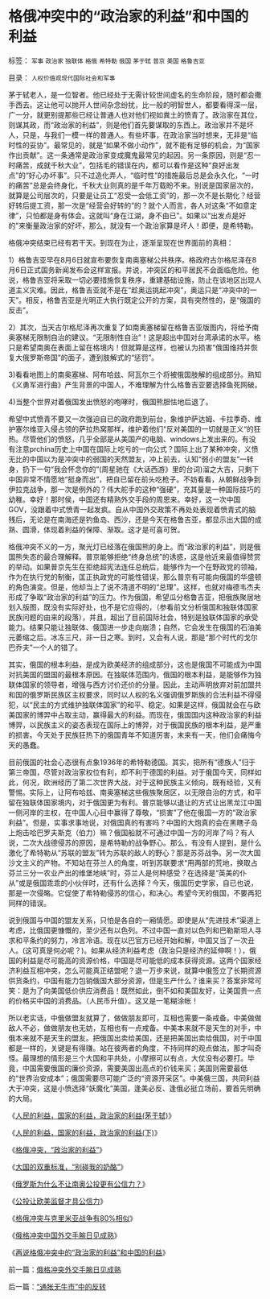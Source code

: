 # 格俄冲突中的“政治家的利益”和中国的利益

标签： `军事` `政治家` `独联体` `格俄` `希特勒` `俄国` `茅于轼` `普京` `美国` `格鲁吉亚` 

目录： `人权价值观现代国际社会和军事`

茅于轼老人，是一位智者。他已经处于无需计较世间虚名的生命阶段，随时都会撒手西去。这让他可以抛开人世间杂念纷扰，比一般的明智世人，都要看得深一层，广一分，就更别提那些已经让普通人也对他们视如粪土的愤青了。政治家在其位，则谋其政，而“政治家的利益”，则是他们首先要谋取的东西上。政治家并不是坏人，只是，与我们一模一样的普通人。有些坏事，在政治家当时想来，无非是“临时性的妥协”。最常见的，就是“如果不做小动作”，就不能有足够的机会，为“国家作出贡献”。这一条通常是政治家变成魔鬼最常见的起因。另一条原因，则是“忍一时痛苦，成就千秋大业”，包括毛的错误在内，都可以看作是这种“良好出发点”的“好心办坏事”。只不过造化弄人，“临时性”的措施最后总是会永久化，“一时的痛苦”总是会终身化，千秋大业则真的是千年万载盼不来。别说是国家层次的，就算是公司层次的，只要是让员工“忍受一会低工资”的，那一次不是长期化？经营好转后提工资，那一次是“经营会好转的”的？就个人而言，各人对这条“不如意定律”，只怕都是身有体会。这就叫“身在江湖，身不由已”。如果以“出发点是好的”来衡量政治家的好坏，那么，就没有一个政治家算是坏人！即便，是希特勒。



格俄冲突结束已经有若干天。到现在为止，逐渐呈现在世界面前的真相：

1）格鲁吉亚早在8月6日就宣布要恢复南奥塞梯公共秩序。格政府古尔格尼泽在8月6日正式国务新闻发布会这样宣报。并说，冲突区的和平居民不会面临危险。他说，格鲁吉亚将采取一切必要措施恢复秩序，重建基础设施，防止在该地区出现人道主义灾难。因此，格鲁吉亚就不是在“趁奥运挑起冲突”，奥运只是“冲突中的一天”。相反，格鲁吉亚是光明正大执行既定公开的方案，具有突然性的，是“俄国的反击”。

2）其次，当天古尔格尼泽再次重复了如南奥塞梯留在格鲁吉亚版图内，将给予南奥塞梯无限制自治的建议。“无限制性自治”！这是超出中国对台湾承诺的水平。格只是希望南奥在表面上留在格境内！但就算是这样，也被认为损害“俄国维持并恢复大俄罗斯帝国”的面子，遭到肢解式的“惩罚”。

3)看看地图上的南奥塞梯、阿布哈兹、阿瓦尔三个将被俄国肢解的组成部分。熟知《义勇军进行曲》产生背景的中国人，不难理解为什么格鲁吉亚要选择鱼死网破。

4)当整个世界对着俄国发出愤怒的咆哮时，俄国熊胆怯地后退了。



希望中式愤青不要又一次强迫自已的政府跑到前台，象维护萨达姆、卡拉季奇、维护塞尔维亚入侵占领的萨拉热窝那样，维护着他们“反对美国的一切就是正义“的狂热。尽管他们的愤怒，几乎全部是从美国产的电脑、windows上发出来的。有没有注意prchina历史上中国在国际上吃亏的一向公式？国际上出了某种冲突，义愤无比的中国以为是冲突中的弱国的天然盟友，冲上前去，认知“弱小的盟友”一转身，扔下一句“我会怀念你的”(周星驰在《大话西游》里的台词)溜之大吉，只剩下中国非常不情愿地“挺身而出”，把自已留在前头吃枪子。不妨看看，从朝鲜战争到伊拉克战争，那一次是例外的？伟大舵手的这种“强硬”，充其量是一种国际技巧的幼稚。幸好！那时侯，中国还有精熟外交手段的周恩来。幸好，这一次中国GOV，没跟着中式愤青一起发疯。自从中国外交政策不再处处表现着愤青式的脑残后，无论是在南海还是钓鱼岛、西沙，还是今天在格鲁吉亚，都显示出大国的成熟、圆滑，体现着利益的保障、渐取。这才是可喜可贺。



格俄冲突不义的一方，聚光灯已经落在俄国熊的身上。而“政治家的利益”，则是俄国熊失态的最合理解释。普京能够拒绝“终身总统”的诱惑，这是他近来最值得赞赏的举动。如果普京先生在拒绝超宪法连任总统后，能够作为一个在野政党的领袖，作为在执行党的制衡，匡正执政党的可能性错误，那么普京有可能向俄国的华盛顿的角色演变。但是，他却当上了说不清道不明的“总理”。这样，也就对梅德韦杰夫形成了争取“政治家的利益”的压力。作为俄国，希望瓜分格鲁吉亚，把俄族聚居地划入版图，既没有实际好处，也不是它应得的，（参看前文分析俄国和独联体国家民族问题的由来的段落），并且，超出了目前国际社会，特别是独联体国家的承受能力。结果只能让独联体、俄国进一步走向崩溃；自然，它会发生在俄国的石油美元萎缩之后。冰冻三尺，非一日之寒。到时，又会有人说，那是“那个时代的戈尔巴乔夫”一个人的错了。



其实，俄国的根本利益，是成为欧美经济的组成部分，这也是俄国不可能成为中国对抗美国的盟国的最根本原因。在独联体范围内，俄国的根本利益，是能够作为独联体国家的领导者，增强与西方讨价还价的分量。因此，主动声明放弃对前加盟共和国的俄罗斯民族区主权要求，同时以人权的名义强调俄罗斯族的合法利益不得侵犯，以“民主的方式维护独联体国家”的和平、稳定。如果是这样，俄国就会在与欧美国家的博羿中占取主动，赢得最大的利益。而现在，俄国国内这种政治家的利益博羿，以民族主义的姿态表现在国际上的博羿，对于俄国民族的根本利益，是严重的损害。今天处于民族狂热下的俄国青年不知道厉害，末来有一天，他们会痛悔今天的愚蠢。



目前俄国的社会心态很有点象1936年的希特勒德国。其实，把所有“德族人”归于第三帝国，尽管对政治家权位有利，却不利于德国的利益。对于俄国今天，同样如此，何况，欧洲经历了第二次世界大战，对于这种民族主义倾向，既有经验，又有警惕。实际上，让阿布哈兹、南奥塞梯这些俄族聚居区，以无限自治的方式，和平留在独联体国家境内，对于俄国更为有利。普京能够以退让的方式让出黑龙江中国一侧河岸的主权，在中国人心目中赢得了尊敬，“损害”了他在俄国一方的“政治家利益”。但是，实事求事地说，对俄国真的有害吗？中国的大炮真的会在黑瞎子岛上炮击哈巴罗夫斯克（伯力）嘛？俄国船就不可通过中国一方的河岸了吗？有人说，二次大战德侵苏的原因，是希特勒的战争野心。那么，有没有人提到，是什么激化了希特勒从“苏联的盟友”转为苏联的敌人的野心？那是苏芬战争。另一次大国沙文主义的产物。不知站在芬兰人的角度，听到苏联要求“用两部的荒地，换取占芬兰三分一农业产出的维堡地峡”时，芬兰人是何种感受？在选择是“英美的仆从”或是俄国乖乖的小伙伴时，还有什么选择？今天，俄国历史学家，自已也说，那是一次侵略。它促使了希特勒侵苏的信心，和决心。希望今天的俄国，不要再犯同样的错误。



说到俄国与中国的盟友关系，只怕是各自的一厢情愿。即使是从“先进技术”渠道上考虑，比俄国更慷慨的，至少还有以色列。不过中国一直对以色列和巴勒斯坦人寻求和平条约的努力，冷言冷语。现在以巴官方已经开始和解，中国又当了一次丑人。(这可真是何必呢？)。如果从经济利益考虑（政治只是经济的延伸啊！），俄国的利益是尽可能高的资源价格，中国是尽可能低的成本获得资源。这两个国家经济利益互相冲突，怎么可能真正结盟呢？退一万步来说，就算中俄签立了长期资源供货条约，中国有能力包销俄国大部分资源，但是生产什么？谁来买？答案非常可笑：是为了向美国低价供应消费品！既然如此，倒不如和美国友好，让美国贵一点的价格买中国的消费品。（人民币升值）。这又是一笔糊涂帐！



所以老实话，中俄做盟友就算了，做做朋友即可，互相也需要一条戒备。中美做做敌人不必，做做朋友也无妨，互相也有一点戒备。中美本来就不是天生的对手，中俄本来就不是天生的盟友。把俄国出卖给美国，还是把美国出卖给俄国，对于中国都是一样的，关键是有得赚。站在彼两者的角度，不持同样的观点做法，那才叫奇怪。最理想的情形是三个大国和平共处，小摩擦可以有点，大仗没有必要打。毕竟，中国需要俄国的廉价资源，需要美国出高点的价钱来买；美国则需要最低的“世界治安成本”；俄国需要尽可能广泛的“资源开采区”。中美俄三国，共同利益大于冲突，这是小愤选择“妖魔化”美国，逢美必反、逢俄必挺立场前，要首先明确的大局。



《[人民的利益，国家的利益，政治家的利益(茅于轼)](http://blog.sina.com.cn/s/blog_49a3971d0100ag19.html)》

《[人民的利益，国家的利益，政治家的利益(下)](http://blog.sina.com.cn/s/blog_49a3971d0100ag1a.html)》

《[格俄冲突，“政治家的利益”](../../../2008/8/12/格俄冲突，“政治家的利益”.md)》

《[大国的双重标准，“别碰我的奶酪”](../../../2008/8/13/大国的双重标准，“别碰我的奶酪”.md)》

《[俄罗斯为什么不让南奥公投更有公信力？](../../../2008/8/14/俄罗斯为什么不让南奥公投更有公信力？.md)》

《[公投让欧美监督才具公信力](../../../2008/8/15/华夏先贤教训普京：公投让欧美监督才具公信力.md)》

《[格俄冲突与克里米亚战争有80%相似](../../../2008/8/18/格俄冲突与克里米亚战争有80%相似.md)》

《[俄格冲突中国外交手腕日见成熟](../../../2008/8/19/俄格冲突外交手腕日见成熟.md)》

《[再说格俄冲突中的“政治家的利益”和中国的利益](../../../2008/8/20/格俄冲突中的“政治家的利益”和中国的利益.md)》



前一篇：[俄格冲突外交手腕日见成熟](../../../2008/8/19/俄格冲突外交手腕日见成熟.md)

后一篇：[“通胀无牛市”中的反转](../../../2008/8/20/“通胀无牛市”中的反转.md)